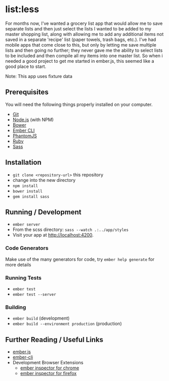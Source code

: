 # list:less

For months now, I've wanted a grocery list app that would allow me 
to save separate lists and then just select the lists I wanted to 
be added to my master shopping list, along with allowing me to add 
any additional items not saved in a separate 'recipe' list (paper 
towels, trash bags, etc.). I've had mobile apps that come close to 
this, but only by letting me save multiple lists and then going no 
further; they never gave me the ability to select lists to be included 
and then compile all my items into one master list. So when i needed 
a good project to get me started in ember.js, this seemed like a good 
place to start.

Note: This app uses fixture data

## Prerequisites

You will need the following things properly installed on your computer.

* [Git](http://git-scm.com/)
* [Node.js](http://nodejs.org/) (with NPM)
* [Bower](http://bower.io/)
* [Ember CLI](http://www.ember-cli.com/)
* [PhantomJS](http://phantomjs.org/)
* [Ruby](https://www.ruby-lang.org/en/)
* [Sass](http://sass-lang.com/)

## Installation

* `git clone <repository-url>` this repository
* change into the new directory
* `npm install`
* `bower install`
* `gem install sass`

## Running / Development

* `ember server`
* From the scss directory: `sass --watch .:../app/styles`
* Visit your app at [http://localhost:4200](http://localhost:4200).

### Code Generators

Make use of the many generators for code, try `ember help generate` for more details

### Running Tests

* `ember test`
* `ember test --server`

### Building

* `ember build` (development)
* `ember build --environment production` (production)

## Further Reading / Useful Links

* [ember.js](http://emberjs.com/)
* [ember-cli](http://www.ember-cli.com/)
* Development Browser Extensions
  * [ember inspector for chrome](https://chrome.google.com/webstore/detail/ember-inspector/bmdblncegkenkacieihfhpjfppoconhi)
  * [ember inspector for firefox](https://addons.mozilla.org/en-US/firefox/addon/ember-inspector/)

